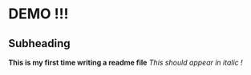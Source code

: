  # DEMO !!!
 ## Subheading

**This is my first time writing a readme file**
*This should appear in italic !*

 
